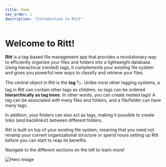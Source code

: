 ```yaml
---
title: Home
nav_order: 1
description: "Introduction to Ritt"
---
```


# Welcome to Ritt!

**Ritt** is a tag-based file management app that provides a revolutionary way to efficiently organize your files and folders into a lightweight database. Using hierachical (nested) tags, it complements your existing file system and gives you powerful new ways to classify and retrieve your files. 

The central object in Ritt is the **tag** 🏷️. Unlike most other tagging systems, a tag in Ritt can contain other tags as children, so tags can be ordered **hierarchically as tag trees**. In other words, you can create nested tags! A tag can be associated with many files and folders, and a file/folder can have many tags.

In addition, your folders can also act as tags, making it possible to create links (and backlinks!) between different folders.

Ritt is built on top of your existing file system, meaning that you need not revamp your current organizational structure or spend hours setting up Ritt before you can start to reap its benefits.

Navigate to the different sections on the left to learn more!

![Hero image](../img/Hero-Dashboard.webp)


